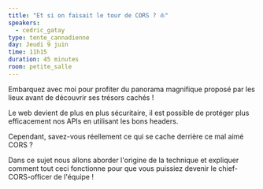 ```yaml
---
title: "Et si on faisait le tour de CORS ? ⛵"
speakers:
  - cedric_gatay
type: tente_cannadienne
day: Jeudi 9 juin
time: 11h15
duration: 45 minutes
room: petite_salle
---
```


Embarquez avec moi pour profiter du panorama magnifique proposé par les lieux avant de découvrir ses trésors cachés !

Le web devient de plus en plus sécuritaire, il est possible de protéger plus efficacement nos APIs en utilisant les bons headers.

Cependant, savez-vous réellement ce qui se cache derrière ce mal aimé CORS ?

Dans ce sujet nous allons aborder l'origine de la technique et expliquer comment tout ceci fonctionne pour que vous puissiez devenir le chief-CORS-officer de l'équipe !